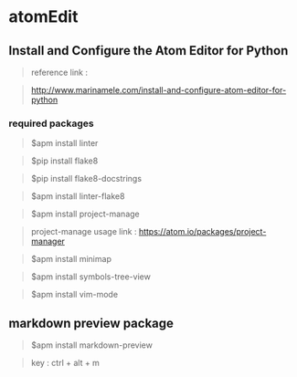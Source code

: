 # atomEdit

## Install and Configure the Atom Editor for Python
  > reference link :
  
  > http://www.marinamele.com/install-and-configure-atom-editor-for-python
  
### required packages
  > $apm install linter
  
  > $pip install flake8  

  > $pip install flake8-docstrings  

  > $apm install linter-flake8   

  > $apm install project-manage 

  > project-manage usage link : https://atom.io/packages/project-manager
  
  > $apm install minimap
  
  > $apm install symbols-tree-view
  
  > $apm install vim-mode
  
## markdown preview package
  > $apm install markdown-preview
  
  > key : ctrl + alt + m
  
  

